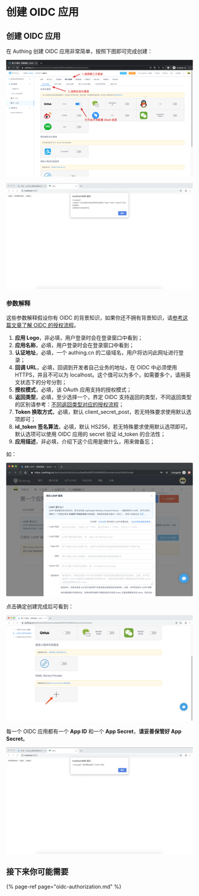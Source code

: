 # 创建 OIDC 应用

## 创建 OIDC 应用

在 Authing 创建 OIDC 应用非常简单，按照下图即可完成创建：

![](../../.gitbook/assets/image%20%28342%29.png)

![](../../.gitbook/assets/image%20%28273%29.png)

### 参数解释

这些参数解释假设你有 OIDC 的背景知识，如果你还不拥有背景知识，请[参考这篇文章了解 OIDC 的授权流程](https://www.cnblogs.com/linianhui/archive/2017/05/30/openid-connect-core.html)。

1. **应用 Logo**，非必填，用户登录时会在登录窗口中看到；
2. **应用名称**，必填，用户登录时会在登录窗口中看到；
3. **认证地址**，必填，一个 authing.cn 的二级域名，用户将访问此网址进行登录；
4. **回调 URL**，必填，回调到开发者自己业务的地址，在 OIDC 中必须使用 HTTPS，并且不可以为 localhost。这个值可以为多个，如需要多个，请用英文状态下的分号分割；
5. **授权模式**，必填，该 OAuth 应用支持的授权模式；
6. **返回类型**，必填，至少选择一个，界定 OIDC 支持返回的类型，不同返回类型的区别请参考：[不同返回类型对应的授权流程](https://docs.authing.cn/authing/advanced/oidc/oidc-params#bu-tong-responsetype-dui-ying-de-shou-quan-liu-cheng)；
7. **Token 换取方式**，必填，默认 client\_secret\_post，若无特殊要求使用默认选项即可；
8. **id\_token 签名算法**，必填，默认 HS256，若无特殊要求使用默认选项即可。默认选项可以使用 OIDC 应用的 secret 验证 id\_token 的合法性；
9. **应用描述**，非必填，介绍下这个应用是做什么，用来做备忘；

如：

![](../../.gitbook/assets/image%20%28312%29.png)

点击确定创建完成后可看到：

![](../../.gitbook/assets/image%20%28348%29.png)

每一个 OIDC 应用都有一个 **App ID** 和一个 **App Secret**，**请妥善保管好 App Secret**。

![](../../.gitbook/assets/image%20%2873%29.png)

## 接下来你可能需要

{% page-ref page="oidc-authorization.md" %}

